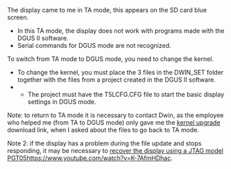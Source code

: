 The display came to me in TA mode, this appears on the SD card blue screen.

- In this TA mode, the display does not work with programs made with the DGUS II software.
- Serial commands for DGUS mode are not recognized.

To switch from TA mode to DGUS mode, you need to change the kernel.

- To change the kernel, you must place the 3 files in the DWIN_SET folder together with the files from a project created in the DGUS II software.
- - The project must have the T5LCFG.CFG file to start the basic display settings in DGUS mode.
 
Note: to return to TA mode it is necessary to contact Dwin, as the employee who helped me (from TA to DGUS mode) only gave me the [kernel upgrade](https://www.dwin-global.com/kernel-upgrade/) download link, when I asked about the files to go back to TA mode.

Note 2: if the display has a problem during the file update and stops responding, it may be necessary to [recover the display using a JTAG model PGT05](https://www.youtube.com/watch?v=K-7AfmHDhac)https://www.youtube.com/watch?v=K-7AfmHDhac.
